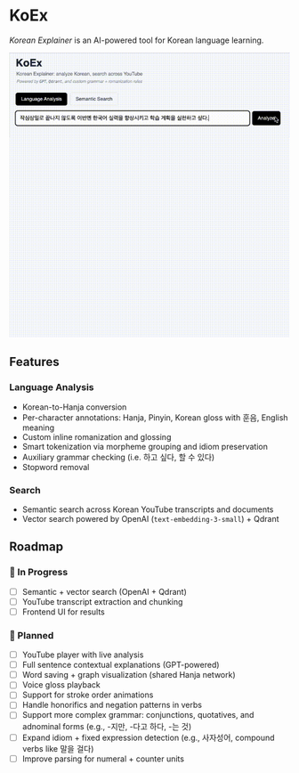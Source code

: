 # KoEx

*Korean Explainer* is an AI-powered tool for Korean language learning.

![KoEx Demo](./docs/koex-language-analysis.gif)

## Features

### Language Analysis
- Korean-to-Hanja conversion
- Per-character annotations: Hanja, Pinyin, Korean gloss with 훈음, English meaning
- Custom inline romanization and glossing
- Smart tokenization via morpheme grouping and idiom preservation
- Auxiliary grammar checking (i.e. 하고 싶다, 할 수 있다)
- Stopword removal

### Search
- Semantic search across Korean YouTube transcripts and documents
- Vector search powered by OpenAI (`text-embedding-3-small`) + Qdrant

## Roadmap

### 🚧 In Progress
- [ ] Semantic + vector search (OpenAI + Qdrant)
- [ ] YouTube transcript extraction and chunking
- [ ] Frontend UI for results

### 🧩 Planned
- [ ] YouTube player with live analysis
- [ ] Full sentence contextual explanations (GPT-powered)
- [ ] Word saving + graph visualization (shared Hanja network)
- [ ] Voice gloss playback
- [ ] Support for stroke order animations
- [ ] Handle honorifics and negation patterns in verbs
- [ ] Support more complex grammar: conjunctions, quotatives, and adnominal forms (e.g., -지만, -다고 하다, -는 것)
- [ ] Expand idiom + fixed expression detection (e.g., 사자성어, compound verbs like 말을 걸다)
- [ ] Improve parsing for numeral + counter units
